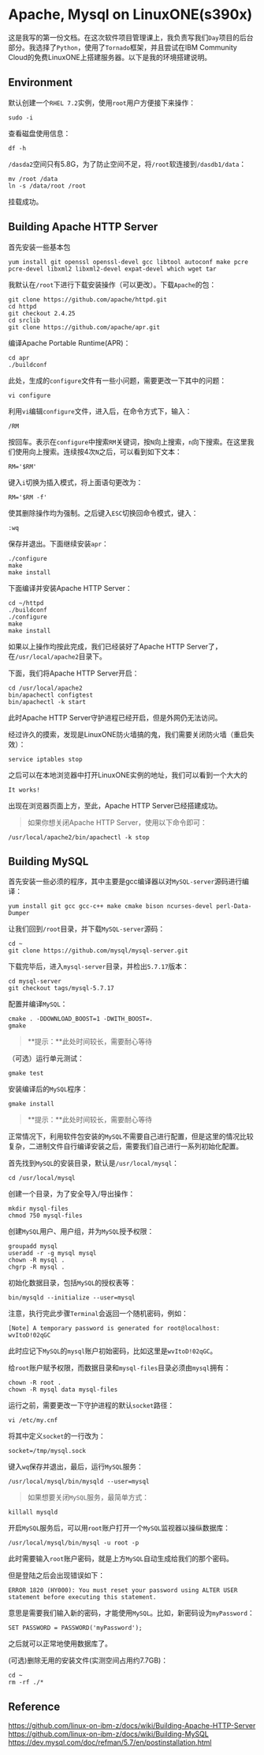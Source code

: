 # Apache, Mysql on LinuxONE(s390x)

这是我写的第一份文档。在这次软件项目管理课上，我负责写我们`Day`项目的后台部分。我选择了`Python`，使用了`Tornado`框架，并且尝试在IBM Community Cloud的免费LinuxONE上搭建服务器。以下是我的环境搭建说明。

## Environment

默认创建一个`RHEL 7.2`实例，使用`root`用户方便接下来操作：

    sudo -i  

查看磁盘使用信息：

    df -h

`/dasda2`空间只有5.8G，为了防止空间不足，将`/root`软连接到`/dasdb1/data`：

    mv /root /data
    ln -s /data/root /root

挂载成功。  

## Building Apache HTTP Server
首先安装一些基本包

    yum install git openssl openssl-devel gcc libtool autoconf make pcre pcre-devel libxml2 libxml2-devel expat-devel which wget tar

我默认在`/root`下进行下载安装操作（可以更改）。下载`Apache`的包：

    git clone https://github.com/apache/httpd.git
    cd httpd
    git checkout 2.4.25
    cd srclib
    git clone https://github.com/apache/apr.git

编译Apache Portable Runtime(APR)：

    cd apr
    ./buildconf

此处，生成的`configure`文件有一些小问题，需要更改一下其中的问题：

    vi configure

利用`vi`编辑`configure`文件，进入后，在命令方式下，输入：

    /RM

按回车。表示在`configure`中搜索`RM`关键词，按`N`向上搜索，`n`向下搜索。在这里我们使用向上搜索。连续按4次`N`之后，可以看到如下文本：

    RM='$RM'

键入`i`切换为插入模式，将上面语句更改为：

	RM='$RM -f'

使其删除操作均为强制。之后键入`ESC`切换回命令模式，键入：

	:wq

保存并退出。下面继续安装`apr`：

	./configure
	make
	make install
	
下面编译并安装Apache HTTP Server：

	cd ~/httpd
	./buildconf
	./configure
	make
	make install

如果以上操作均按此完成，我们已经装好了Apache HTTP Server了，在`/usr/local/apache2`目录下。

下面，我们将Apache HTTP Server开启：

	cd /usr/local/apache2
	bin/apachectl configtest
	bin/apachectl -k start

此时Apache HTTP Server守护进程已经开启，但是外网仍无法访问。

经过许久的摸索，发现是LinuxONE防火墙搞的鬼，我们需要关闭防火墙（重启失效）：

	service iptables stop

之后可以在本地浏览器中打开LinuxONE实例的地址，我们可以看到一个大大的

	It works!

出现在浏览器页面上方，至此，Apache HTTP Server已经搭建成功。

>如果你想关闭Apache HTTP Server，使用以下命令即可：

	/usr/local/apache2/bin/apachectl -k stop

## Building MySQL

首先安装一些必须的程序，其中主要是gcc编译器以对`MySQL-server`源码进行编译：

	yum install git gcc gcc-c++ make cmake bison ncurses-devel perl-Data-Dumper

让我们回到`/root`目录，并下载`MySQL-server`源码：

	cd ~
	git clone https://github.com/mysql/mysql-server.git

下载完毕后，进入`mysql-server`目录，并检出`5.7.17`版本：

	cd mysql-server
	git checkout tags/mysql-5.7.17

配置并编译`MySQL`：

	cmake . -DDOWNLOAD_BOOST=1 -DWITH_BOOST=.
	gmake

>**提示：**此处时间较长，需要耐心等待

（可选）运行单元测试：

	gmake test

安装编译后的`MySQL`程序：

	gmake install

>**提示：**此处时间较长，需要耐心等待

正常情况下，利用软件包安装的`MySQL`不需要自己进行配置，但是这里的情况比较复杂，二进制文件自行编译安装之后，需要我们自己进行一系列初始化配置。

首先找到`MySQL`的安装目录，默认是`/usr/local/mysql`：

	cd /usr/local/mysql

创建一个目录，为了安全导入/导出操作：

	mkdir mysql-files
	chmod 750 mysql-files

创建`MySQL`用户、用户组，并为`MySQL`授予权限：

	groupadd mysql
	useradd -r -g mysql mysql
	chown -R mysql .
	chgrp -R mysql .

初始化数据目录，包括`MySQL`的授权表等：

	bin/mysqld --initialize --user=mysql

注意，执行完此步骤`Terminal`会返回一个随机密码，例如：

	[Note] A temporary password is generated for root@localhost: wvItoD!02qGC

此时应记下`MySQL`的`mysql`账户初始密码，比如这里是`wvItoD!02qGC`。

给`root`账户赋予权限，而数据目录和`mysql-files`目录必须由`mysql`拥有：

	chown -R root .
	chown -R mysql data mysql-files

运行之前，需要更改一下守护进程的默认`socket`路径：

	vi /etc/my.cnf

将其中定义`socket`的一行改为：

	socket=/tmp/mysql.sock

键入`wq`保存并退出，最后，运行`MySQL`服务：

	/usr/local/mysql/bin/mysqld --user=mysql

>如果想要关闭`MySQL`服务，最简单方式：

	killall mysqld

开启`MySQL`服务后，可以用`root`账户打开一个`MySQL`监视器以操纵数据库：

	/usr/local/mysql/bin/mysql -u root -p

此时需要输入`root`账户密码，就是上方`MySQL`自动生成给我们的那个密码。

但是登陆之后会出现错误如下：

	ERROR 1820 (HY000): You must reset your password using ALTER USER statement before executing this statement.

意思是需要我们输入新的密码，才能使用`MySQL`。比如，新密码设为`myPassword`：

	SET PASSWORD = PASSWORD('myPassword');

之后就可以正常地使用数据库了。

(可选)删除无用的安装文件(实测空间占用约7.7GB)：

	cd ~
	rm -rf ./*

## Reference
https://github.com/linux-on-ibm-z/docs/wiki/Building-Apache-HTTP-Server  
https://github.com/linux-on-ibm-z/docs/wiki/Building-MySQL  
https://dev.mysql.com/doc/refman/5.7/en/postinstallation.html